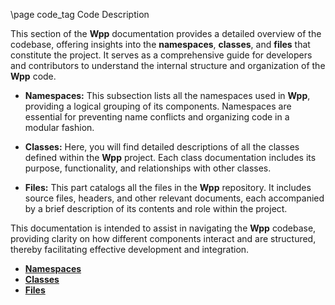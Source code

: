 \page code_tag Code Description

This section of the **Wpp** documentation provides a detailed overview of the codebase, offering insights into the **namespaces**, **classes**, and **files** that constitute the project. It serves as a comprehensive guide for developers and contributors to understand the internal structure and organization of the **Wpp** code.

- **Namespaces:** This subsection lists all the namespaces used in **Wpp**, providing a logical grouping of its components. Namespaces are essential for preventing name conflicts and organizing code in a modular fashion.

- **Classes:** Here, you will find detailed descriptions of all the classes defined within the **Wpp** project. Each class documentation includes its purpose, functionality, and relationships with other classes.

- **Files:** This part catalogs all the files in the **Wpp** repository. It includes source files, headers, and other relevant documents, each accompanied by a brief description of its contents and role within the project.

This documentation is intended to assist in navigating the **Wpp** codebase, providing clarity on how different components interact and are structured, thereby facilitating effective development and integration.

- [**Namespaces**](namespaces.html)
- [**Classes**](classes.html)
- [**Files**](files.html)
